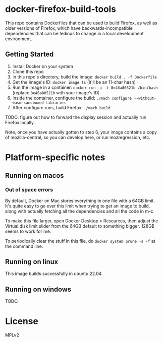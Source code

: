 # docker-firefox-build-tools

This repo contains Dockerfiles that can be used to build Firefox, as well as
older versions of Firefox, which have backwards-incompatible dependencies
that can be tedious to change in a local development environment.

## Getting Started

1. Install Docker on your system
2. Clone this repo
3. In this repo's directory, build the image: `docker build . -f Dockerfile`
4. Get the image's ID: `docker image ls` (it'll be an 11-char hash)
5. Run the image in a container: `docker run -i -t 8e46a80521b /bin/bash` (replace `8e46a80521b` with your image's ID)
6. Inside the container, configure the build: `./mach configure --without-wasm-sandboxed-libraries`
7. After configure runs, build Firefox: `./mach build`

TODO: figure out how to forward the display session and actually run Firefox locally.

Note, once you have actually gotten to step 6, your image contains a copy of
mozilla-central, so you can develop here, or run mozregression, etc.

# Platform-specific notes

## Running on macos

### Out of space errors

By default, Docker on Mac stores everything in one file with a 64GB limit. It's
quite easy to go over this limit when trying to get an image to build, along
with actually fetching all the dependencies and all the code in m-c.

To make this file larger, open Docker Desktop > Resources, then adjust the
Virtual disk limit slider from the 64GB default to something bigger. 128GB
seems to work for me.

To periodically clear the stuff in this file, do `docker system prune -a -f`
at the command line.

## Running on linux

This image builds successfully in ubuntu 22.04.

## Running on windows

TODO.

# License

MPLv2
